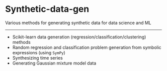 # Synthetic-data-gen
Various methods for generating synthetic data for data science and ML

---

* Scikit-learn data generation (regression/classification/clustering) methods
* Random regression and classification problem generation from symbolic expressions (using `SymPy`)
* Synthesizing time series
* Generating Gaussian mixture model data

